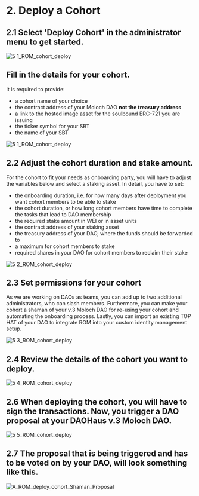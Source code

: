 # 2. Deploy a Cohort

## 2.1 Select 'Deploy Cohort' in the administrator menu to get started.
![5 1_ROM_cohort_deploy](https://github.com/rite-of-moloch/User-Handbook/assets/104435781/64f4c6f4-efe9-4154-ade4-047462c0bc12)

## Fill in the details for your cohort.
It is required to provide:

- a cohort name of your choice
- the contract address of your Moloch DAO **not the treasury address**
- a link to the hosted image asset for the soulbound ERC-721 you are issuing
- the ticker symbol for your SBT
- the name of your SBT

![5 1_ROM_cohort_deploy](https://github.com/rite-of-moloch/User-Handbook/assets/104435781/17611d70-4000-4fea-afce-04f7a85d7b60)

## 2.2 Adjust the cohort duration and stake amount.

For the cohort to fit your needs as onboarding party, you will have to adjust the variables below and select a staking asset. In detail, you have to set:

- the onboarding duration, i.e. for how many days after deployment you want cohort members to be able to stake
- the cohort duration, or how long cohort members have time to complete the tasks that lead to DAO membership
- the required stake amount in WEI or in asset units
- the contract address of your staking asset
- the treasury address of your DAO, where the funds should be forwarded to
- a maximum for cohort members to stake
- required shares in your DAO for cohort members to reclaim their stake

![5 2_ROM_cohort_deploy](https://github.com/rite-of-moloch/User-Handbook/assets/104435781/9b0d62a3-2b8e-402e-a9c7-ae3c4cde6911)

## 2.3 Set permissions for your cohort
As we are working on DAOs as teams, you can add up to two additional administrators, who can slash members. Furthermore, you can make your cohort a shaman of your v.3 Moloch DAO for re-using your cohort and automating the onboarding process. Lastly, you can import an existing TOP HAT of your DAO to integrate ROM into your custom identity management setup.

![5 3_ROM_cohort_deploy](https://github.com/rite-of-moloch/User-Handbook/assets/104435781/6a963a4d-1dfe-440e-978c-b2111765e2b8)

## 2.4 Review the details of the cohort you want to deploy.

![5 4_ROM_cohort_deploy](https://github.com/rite-of-moloch/User-Handbook/assets/104435781/658fdcd1-9f14-44f1-8c11-6f9b1ce4aa23)

## 2.6 When deploying the cohort, you will have to sign the transactions. Now, you trigger a DAO proposal at your DAOHaus v.3 Moloch DAO.

![5 5_ROM_cohort_deploy](https://github.com/rite-of-moloch/User-Handbook/assets/104435781/ce3ef16e-2e9a-41b0-b87c-4de5270bde01)

## 2.7 The proposal that is being triggered and has to be voted on by your DAO, will look something like this.

![A_ROM_deploy_cohort_Shaman_Proposal](https://github.com/rite-of-moloch/User-Handbook/assets/104435781/78f75dc0-bb7f-4af5-a559-5e999cbb0c78)




